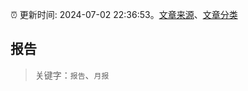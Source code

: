 :alarm_clock: 更新时间: 2024-07-02 22:36:53。[文章来源](/README.md)、[文章分类](/TAGS.md)

## 报告


> 关键字：`报告`、`月报`



